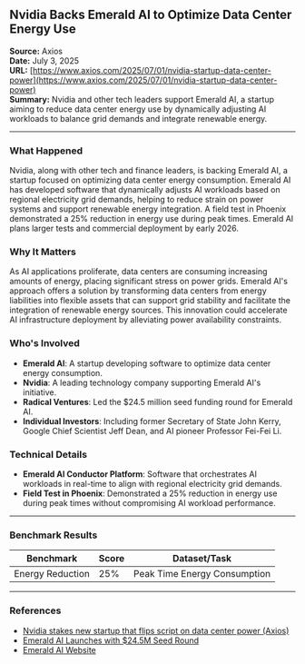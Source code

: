 ## Nvidia Backs Emerald AI to Optimize Data Center Energy Use

**Source:** Axios  
**Date:** July 3, 2025  
**URL:** [https://www.axios.com/2025/07/01/nvidia-startup-data-center-power](https://www.axios.com/2025/07/01/nvidia-startup-data-center-power)  
**Summary:** Nvidia and other tech leaders support Emerald AI, a startup aiming to reduce data center energy use by dynamically adjusting AI workloads to balance grid demands and integrate renewable energy.

---

### What Happened

Nvidia, along with other tech and finance leaders, is backing Emerald AI, a startup focused on optimizing data center energy consumption. Emerald AI has developed software that dynamically adjusts AI workloads based on regional electricity grid demands, helping to reduce strain on power systems and support renewable energy integration. A field test in Phoenix demonstrated a 25% reduction in energy use during peak times. Emerald AI plans larger tests and commercial deployment by early 2026.

### Why It Matters

As AI applications proliferate, data centers are consuming increasing amounts of energy, placing significant stress on power grids. Emerald AI's approach offers a solution by transforming data centers from energy liabilities into flexible assets that can support grid stability and facilitate the integration of renewable energy sources. This innovation could accelerate AI infrastructure deployment by alleviating power availability constraints.

### Who's Involved

- **Emerald AI**: A startup developing software to optimize data center energy consumption.
- **Nvidia**: A leading technology company supporting Emerald AI's initiative.
- **Radical Ventures**: Led the $24.5 million seed funding round for Emerald AI.
- **Individual Investors**: Including former Secretary of State John Kerry, Google Chief Scientist Jeff Dean, and AI pioneer Professor Fei-Fei Li.

### Technical Details

- **Emerald AI Conductor Platform**: Software that orchestrates AI workloads in real-time to align with regional electricity grid demands.
- **Field Test in Phoenix**: Demonstrated a 25% reduction in energy use during peak times without compromising AI workload performance.

---

### Benchmark Results

| Benchmark         | Score | Dataset/Task                 |
|-------------------|-------|------------------------------|
| Energy Reduction  | 25%   | Peak Time Energy Consumption |

---

### References

- [Nvidia stakes new startup that flips script on data center power (Axios)](https://www.axios.com/2025/07/01/nvidia-startup-data-center-power)
- [Emerald AI Launches with $24.5M Seed Round](https://www.prnewswire.com/news-releases/emerald-ai-launches-with-24-5m-seed-round-to-transform-ai-data-centers-into-grid-allies-302495064.html)
- [Emerald AI Website](https://www.emeraldai.co/)

